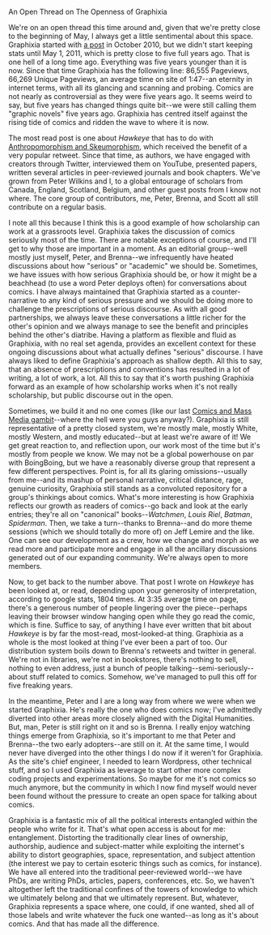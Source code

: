 An Open Thread on The Openness of Graphixia

We're on an open thread this time around and, given that we're pretty close to the beginning of May, I always get a little sentimental about this space. Graphixia started with [a post](http://www.graphixia.ca/2010/10/fun-home-and-secret-identity/) in October 2010, but we didn't start keeping stats until May 1, 2011, which is pretty close to five full years ago. That is one hell of a long time ago. Everything was five years younger than it is now. Since that time Graphixia has the following line: 86,555 Pageviews, 66,269 Unique Pageviews, an average time on site of 1:47--an eternity in internet terms, with all its glancing and scanning and probing. Comics are not nearly as controversial as they were five years ago. It seems weird to say, but five years has changed things quite bit--we were still calling them "graphic novels" five years ago. Graphixia has centred itself against the rising tide of comics and ridden the wave to where it is now. 

The most read post is one about *Hawkeye* that has to do with [Anthropomorphism and Skeumorphism](http://www.graphixia.ca/2013/07/123-hawkeye-11-anthropomorphic-skeuomorphisms/), which received the benefit of a very popular retweet. Since that time, as authors, we have engaged with creators through Twitter, interviewed them on YouTube, presented papers, written several articles in peer-reviewed journals and book chapters. We've grown from Peter Wilkins and I, to a global entourage of scholars from Canada, England, Scotland, Belgium, and other guest posts from I know not where. The core group of contributors, me, Peter, Brenna, and Scott all still contribute on a regular basis. 

I note all this because I think this is a good example of how scholarship can work at a grassroots level. Graphixia takes the discussion of comics seriously most of the time. There are notable exceptions of course, and I'll get to why those are important in a moment. As an editorial group--well mostly just myself, Peter, and Brenna--we infrequently have heated discussions about how "serious" or "academic" we should be. Sometimes, we have issues with how serious Graphixia should be, or how it might be a beachhead (to use a word Peter deploys often) for conversations about comics. I have always maintained that Graphixia started as a counter-narrative to any kind of serious pressure and we should be doing more to challenge the prescriptions of serious discourse. As with all good partnerships, we always leave these conversations a little richer for the other's opinion and we always manage to see the benefit and principles behind the other's diatribe. Having a platform as flexible and fluid as Graphixia, with no real set agenda, provides an excellent context for these ongoing discussions about what actually defines "serious" discourse. I have always liked to define Graphixia's approach as shallow depth. All this to say, that an absence of prescriptions and conventions has resulted in a lot of writing, a lot of work, a lot. All this to say that it's worth pushing Graphixia forward as an example of how scholarship works when it's not really scholarship, but public discourse out in the open. 

Sometimes, we build it and no one comes (like our last [Comics and Mass Media gambit](http://graphixia.ca/comicsandmassmedia/)--where the hell were you guys anyway?). Graphixia is still representative of a pretty closed system, we're mostly male, mostly White, mostly Western, and mostly educated--but at least we're aware of it! We get great reaction to, and reflection upon, our work most of the time but it's mostly from people we know. We may not be a global powerhouse on par with BoingBoing, but we have a reasonably diverse group that represent a few different perspectives. Point is, for all its glaring omissions--usually from me--and its mashup of personal narrative, critical distance, rage, genuine curiosity, Graphixia still stands as a convoluted repository for a group's thinkings about comics. What's more interesting is how Graphixia reflects our growth as readers of comics--go back and look at the early entries; they're all on "canonical" books--*Watchmen*, *Louis Riel*, *Batman*, *Spiderman*. Then, we take a turn--thanks to Brenna--and do more theme sessions (which we should totally do more of) on Jeff Lemire and the like. One can see our development as a crew, how we change and morph as we read more and participate more and engage in all the ancillary discussions generated out of our expanding community. We're always open to more members.

Now, to get back to the number above. That post I wrote on *Hawkeye* has been looked at, or read, depending upon your generosity of interpretation, according to google stats, 1804 times. At 3:35 average time on page, there's a generous number of people lingering over the piece--perhaps leaving their browser window hanging open while they go read the comic, which is fine. Suffice to say, of anything I have ever written that bit about *Hawkeye* is by far the most-read, most-looked-at thing. Graphixia as a whole is the most looked at thing I've ever been a part of too. Our distribution system boils down to Brenna's retweets and twitter in general. We're not in libraries, we're not in bookstores, there's nothing to sell, nothing to even address, just a bunch of people talking--semi-seriously--about stuff related to comics. Somehow, we've managed to pull this off for five freaking years.  

In the meantime, Peter and I are a long way from where we were when we started Graphixia. He's really the one who does comics now; I've admittedly diverted into other areas more closely aligned with the Digital Humanities. But, man, Peter is still right on it and so is Brenna. I really enjoy watching things emerge from Graphixia, so it's important to me that Peter and Brenna--the two early adopters--are still on it. At the same time, I would never have diverged into the other things I do now if it weren't for Graphixia. As the site's chief engineer, I needed to learn Wordpress, other technical stuff, and so I used Graphixia as leverage to start other more complex coding projects and experimentations. So maybe for me it's not comics so much anymore, but the community in which I now find myself would never been found without the pressure to create an open space for talking about comics.

Graphixia is a fantastic mix of all the political interests entangled within the people who write for it. That's what open access is about for me: entanglement. Distorting the traditionally clear lines of ownership, authorship, audience and subject-matter while exploiting the internet's ability to distort geographies, space, representation, and subject attention (the interest we pay to certain esoteric things such as comics, for instance). We have all entered into the traditional peer-reviewed world--we have PhDs, are writing PhDs, articles, papers, conferences, etc. So, we haven't altogether left the traditional confines of the towers of knowledge to which we ultimately belong and that we ultimately represent. But, whatever, Graphixia represents a space where, one could, if one wanted, shed all of those labels and write whatever the fuck one wanted--as long as it's about comics. And that has made all the difference. 